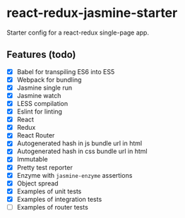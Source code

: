 # react-redux-jasmine-starter

Starter config for a react-redux single-page app.

## Features (todo)
- [x] Babel for transpiling ES6 into ES5
- [x] Webpack for bundling
- [x] Jasmine single run
- [x] Jasmine watch
- [x] LESS compilation
- [x] Eslint for linting
- [x] React
- [x] Redux
- [x] React Router
- [x] Autogenerated hash in js bundle url in html
- [x] Autogenerated hash in css bundle url in html
- [x] Immutable
- [x] Pretty test reporter
- [x] Enzyme with `jasmine-enzyme` assertions
- [x] Object spread
- [x] Examples of unit tests
- [x] Examples of integration tests
- [ ] Examples of router tests
